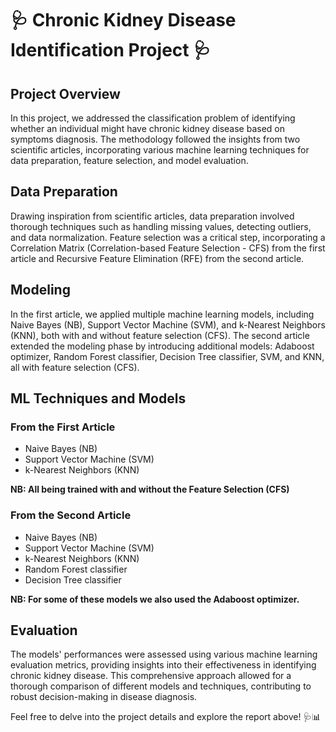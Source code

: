 # 🩺 Chronic Kidney Disease Identification Project 🩺

## Project Overview
In this project, we addressed the classification problem of identifying whether an individual might have chronic kidney disease based on symptoms diagnosis. The methodology followed the insights from two scientific articles, incorporating various machine learning techniques for data preparation, feature selection, and model evaluation.

## Data Preparation
Drawing inspiration from scientific articles, data preparation involved thorough techniques such as handling missing values, detecting outliers, and data normalization. Feature selection was a critical step, incorporating a Correlation Matrix (Correlation-based Feature Selection - CFS) from the first article and Recursive Feature Elimination (RFE) from the second article.

## Modeling
In the first article, we applied multiple machine learning models, including Naive Bayes (NB), Support Vector Machine (SVM), and k-Nearest Neighbors (KNN), both with and without feature selection (CFS). The second article extended the modeling phase by introducing additional models: Adaboost optimizer, Random Forest classifier, Decision Tree classifier, SVM, and KNN, all with feature selection (CFS).

## ML Techniques and Models
### From the First Article
- Naive Bayes (NB)
- Support Vector Machine (SVM)
- k-Nearest Neighbors (KNN)

**NB: All being trained with and without the Feature Selection (CFS)**

### From the Second Article
- Naive Bayes (NB)
- Support Vector Machine (SVM)
- k-Nearest Neighbors (KNN) 
- Random Forest classifier
- Decision Tree classifier

**NB: For some of these models we also used the Adaboost optimizer.**

## Evaluation
The models' performances were assessed using various machine learning evaluation metrics, providing insights into their effectiveness in identifying chronic kidney disease. This comprehensive approach allowed for a thorough comparison of different models and techniques, contributing to robust decision-making in disease diagnosis.

Feel free to delve into the project details and explore the report above! 🩺📊
